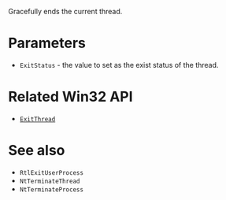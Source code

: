 Gracefully ends the current thread.

# Parameters
 - `ExitStatus` - the value to set as the exist status of the thread.

# Related Win32 API
 - [`ExitThread`](https://learn.microsoft.com/en-us/windows/win32/api/processthreadsapi/nf-processthreadsapi-exitthread)

# See also
 - `RtlExitUserProcess`
 - `NtTerminateThread`
 - `NtTerminateProcess`
